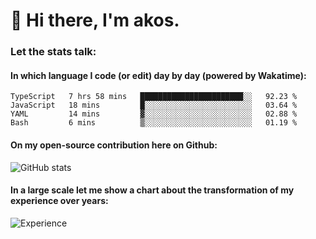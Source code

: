 # 👋 Hi there, I'm akos. 


### Let the stats talk:


#### In which language I code (or edit) day by day (powered by Wakatime): 

<!--START_SECTION:waka-->
```text
TypeScript   7 hrs 58 mins   ███████████████████████░░   92.23 % 
JavaScript   18 mins         █░░░░░░░░░░░░░░░░░░░░░░░░   03.64 % 
YAML         14 mins         ▓░░░░░░░░░░░░░░░░░░░░░░░░   02.88 % 
Bash         6 mins          ▒░░░░░░░░░░░░░░░░░░░░░░░░   01.19 % 
```
<!--END_SECTION:waka-->

#### On my open-source contribution here on Github:
 
![GitHub stats](https://github-readme-stats.vercel.app/api?username=akosbalasko)

#### In a large scale let me show a chart about the transformation of my experience over years:   

![Experience](https://cr-skills-chart-widget.azurewebsites.net/api/api?username=akosbalasko)
